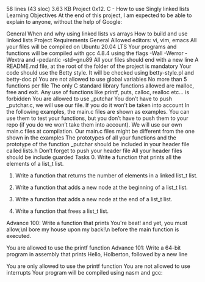 58 lines (43 sloc)  3.63 KB
Project 0x12. C - How to use Singly linked lists
Learning Objectives
At the end of this project, I am expected to be able to explain to anyone, without the help of Google:

General
When and why using linked lists vs arrays
How to build and use linked lists
Project Requirements
General
Allowed editors: vi, vim, emacs
All your files will be compiled on Ubuntu 20.04 LTS
Your programs and functions will be compiled with gcc 4.8.4 using the flags -Wall -Werror -Wextra and -pedantic -std=gnu89
All your files should end with a new line
A README.md file, at the root of the folder of the project is mandatory
Your code should use the Betty style. It will be checked using betty-style.pl and betty-doc.pl
You are not allowed to use global variables
No more than 5 functions per file
The only C standard library functions allowed are malloc, free and exit. Any use of functions like printf, puts, calloc, realloc etc… is forbidden
You are allowed to use _putchar
You don’t have to push _putchar.c, we will use our file. If you do it won’t be taken into account
In the following examples, the main.c files are shown as examples. You can use them to test your functions, but you don’t have to push them to your repo (if you do we won’t take them into account). We will use our own main.c files at compilation. Our main.c files might be different from the one shown in the examples
The prototypes of all your functions and the prototype of the function _putchar should be included in your header file called lists.h
Don’t forget to push your header file
All your header files should be include guarded
Tasks
0. Write a function that prints all the elements of a list_t list.

1. Write a function that returns the number of elements in a linked list_t list.

2. Write a function that adds a new node at the beginning of a list_t list.

3. Write a function that adds a new node at the end of a list_t list.

4. Write a function that frees a list_t list.

Advance 100: Write a function that prints You're beat! and yet, you must allow,\nI bore my house upon my back!\n before the main function is executed.

You are allowed to use the printf function
Advance 101: Write a 64-bit program in assembly that prints Hello, Holberton, followed by a new line

You are only allowed to use the printf function
You are not allowed to use interrupts
Your program will be compiled using nasm and gcc:
